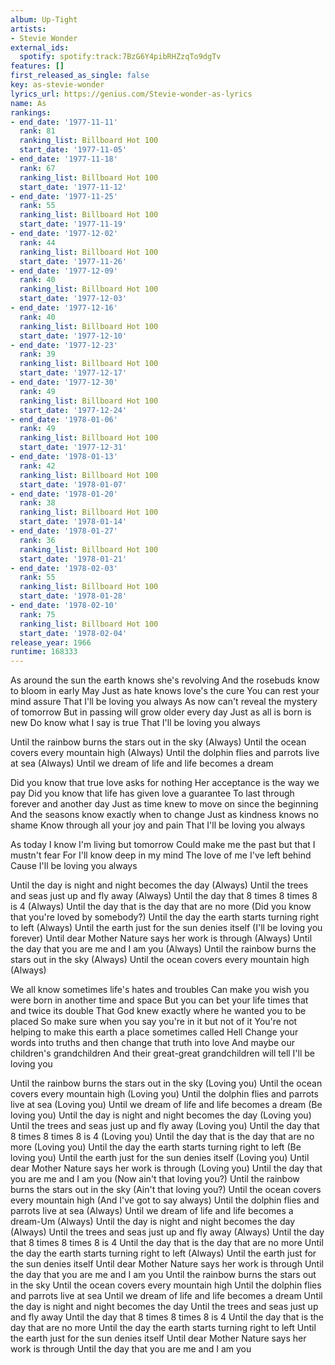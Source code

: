 ```yaml
---
album: Up-Tight
artists:
- Stevie Wonder
external_ids:
  spotify: spotify:track:7BzG6Y4pibRHZzqTo9dgTv
features: []
first_released_as_single: false
key: as-stevie-wonder
lyrics_url: https://genius.com/Stevie-wonder-as-lyrics
name: As
rankings:
- end_date: '1977-11-11'
  rank: 81
  ranking_list: Billboard Hot 100
  start_date: '1977-11-05'
- end_date: '1977-11-18'
  rank: 67
  ranking_list: Billboard Hot 100
  start_date: '1977-11-12'
- end_date: '1977-11-25'
  rank: 55
  ranking_list: Billboard Hot 100
  start_date: '1977-11-19'
- end_date: '1977-12-02'
  rank: 44
  ranking_list: Billboard Hot 100
  start_date: '1977-11-26'
- end_date: '1977-12-09'
  rank: 40
  ranking_list: Billboard Hot 100
  start_date: '1977-12-03'
- end_date: '1977-12-16'
  rank: 40
  ranking_list: Billboard Hot 100
  start_date: '1977-12-10'
- end_date: '1977-12-23'
  rank: 39
  ranking_list: Billboard Hot 100
  start_date: '1977-12-17'
- end_date: '1977-12-30'
  rank: 49
  ranking_list: Billboard Hot 100
  start_date: '1977-12-24'
- end_date: '1978-01-06'
  rank: 49
  ranking_list: Billboard Hot 100
  start_date: '1977-12-31'
- end_date: '1978-01-13'
  rank: 42
  ranking_list: Billboard Hot 100
  start_date: '1978-01-07'
- end_date: '1978-01-20'
  rank: 38
  ranking_list: Billboard Hot 100
  start_date: '1978-01-14'
- end_date: '1978-01-27'
  rank: 36
  ranking_list: Billboard Hot 100
  start_date: '1978-01-21'
- end_date: '1978-02-03'
  rank: 55
  ranking_list: Billboard Hot 100
  start_date: '1978-01-28'
- end_date: '1978-02-10'
  rank: 75
  ranking_list: Billboard Hot 100
  start_date: '1978-02-04'
release_year: 1966
runtime: 168333
---
```

As around the sun the earth knows she's revolving
And the rosebuds know to bloom in early May
Just as hate knows love's the cure
You can rest your mind assure
That I'll be loving you always
As now can't reveal the mystery of tomorrow
But in passing will grow older every day
Just as all is born is new
Do know what I say is true
That I'll be loving you always


Until the rainbow burns the stars out in the sky (Always)
Until the ocean covers every mountain high (Always)
Until the dolphin flies and parrots live at sea (Always)
Until we dream of life and life becomes a dream


Did you know that true love asks for nothing
Her acceptance is the way we pay
Did you know that life has given love a guarantee
To last through forever and another day
Just as time knew to move on since the beginning
And the seasons know exactly when to change
Just as kindness knows no shame
Know through all your joy and pain
That I'll be loving you always

As today I know I'm living but tomorrow
Could make me the past but that I mustn't fear
For I'll know deep in my mind
The love of me I've left behind
Cause I'll be loving you always


Until the day is night and night becomes the day (Always)
Until the trees and seas just up and fly away (Always)
Until the day that 8 times 8 times 8 is 4 (Always)
Until the day that is the day that are no more
(Did you know that you're loved by somebody?)
Until the day the earth starts turning right to left (Always)
Until the earth just for the sun denies itself (I'll be loving you forever)
Until dear Mother Nature says her work is through (Always)
Until the day that you are me and I am you (Always)
Until the rainbow burns the stars out in the sky (Always)
Until the ocean covers every mountain high (Always)


We all know sometimes life's hates and troubles
Can make you wish you were born in another time and space
But you can bet your life times that and twice its double
That God knew exactly where he wanted you to be placed
So make sure when you say you're in it but not of it
You're not helping to make this earth a place sometimes called Hell
Change your words into truths and then change that truth into love
And maybe our children's grandchildren
And their great-great grandchildren will tell
I'll be loving you


Until the rainbow burns the stars out in the sky (Loving you)
Until the ocean covers every mountain high (Loving you)
Until the dolphin flies and parrots live at sea (Loving you)
Until we dream of life and life becomes a dream (Be loving you)
Until the day is night and night becomes the day (Loving you)
Until the trees and seas just up and fly away (Loving you)
Until the day that 8 times 8 times 8 is 4 (Loving you)
Until the day that is the day that are no more (Loving you)
Until the day the earth starts turning right to left (Be loving you)
Until the earth just for the sun denies itself (Loving you)
Until dear Mother Nature says her work is through (Loving you)
Until the day that you are me and I am you (Now ain't that loving you?)
Until the rainbow burns the stars out in the sky (Ain't that loving you?)
Until the ocean covers every mountain high (And I've got to say always)
Until the dolphin flies and parrots live at sea (Always)
Until we dream of life and life becomes a dream-Um (Always)
Until the day is night and night becomes the day (Always)
Until the trees and seas just up and fly away (Always)
Until the day that 8 times 8 times 8 is 4
Until the day that is the day that are no more
Until the day the earth starts turning right to left (Always)
Until the earth just for the sun denies itself
Until dear Mother Nature says her work is through
Until the day that you are me and I am you
Until the rainbow burns the stars out in the sky
Until the ocean covers every mountain high
Until the dolphin flies and parrots live at sea
Until we dream of life and life becomes a dream
Until the day is night and night becomes the day
Until the trees and seas just up and fly away
Until the day that 8 times 8 times 8 is 4
Until the day that is the day that are no more
Until the day the earth starts turning right to left
Until the earth just for the sun denies itself
Until dear Mother Nature says her work is through
Until the day that you are me and I am you
